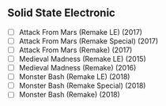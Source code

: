 ## Solid State Electronic
- [ ] Attack From Mars (Remake LE) (2017)
- [ ] Attack From Mars (Remake Special) (2017)
- [ ] Attack From Mars (Remake) (2017)
- [ ] Medieval Madness (Remake LE) (2015)
- [ ] Medieval Madness (Remake) (2016)
- [ ] Monster Bash (Remake LE) (2018)
- [ ] Monster Bash (Remake Special) (2018)
- [ ] Monster Bash (Remake) (2018)
